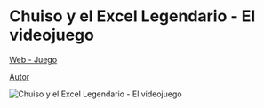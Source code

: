 # Chuiso y el Excel Legendario - El videojuego
 
[Web - Juego](https://vivirenremoto.github.io/chuiso/)

[Autor](https://twitter.com/vivirenremoto)

![Chuiso y el Excel Legendario - El videojuego](https://vivirenremoto.github.io/chuiso/static/social.png)
